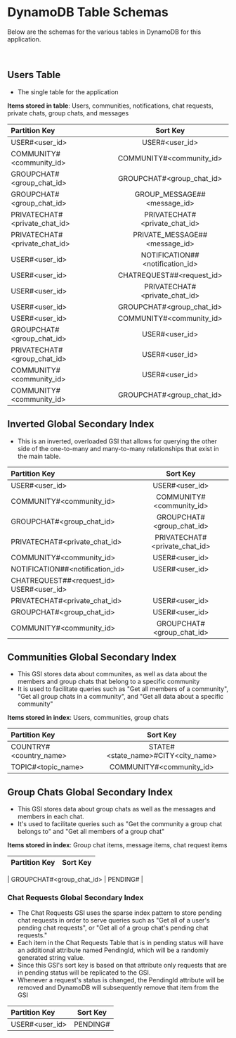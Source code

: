 # DynamoDB Table Schemas

Below are the schemas for the various tables in DynamoDB for this application.

<br>

## Users Table

- The single table for the application

**Items stored in table**: Users, communities, notifications, chat requests, private chats, group chats, and messages


| Partition Key    | Sort Key                                               | 
| :--------------- | :--------------------------------------------------:   | 
| USER#<user_id>           | USER#<user_id>                                         |
| COMMUNITY#<community_id> | COMMUNITY#<community_id>   | 
| GROUPCHAT#<group_chat_id>      | GROUPCHAT#<group_chat_id>                |
| GROUPCHAT#<group_chat_id>      | GROUP_MESSAGE#<ISO-8601-timestamp>#<message_id>                    |
| PRIVATECHAT#<private_chat_id> | PRIVATECHAT#<private_chat_id>             | 
| PRIVATECHAT#<private_chat_id> | PRIVATE_MESSAGE#<ISO-8601-timestamp>#<message_id>                     | 
| USER#<user_id>   | NOTIFICATION#<ISO-8601-timestamp>#<notification_id>    | (actual notifications)
| USER#<user_id>   | CHATREQUEST#<ISO-8601-timestamp>#<request_id>          | (actual chat requests)
| USER#<user_id>   | PRIVATECHAT#<private_chat_id>                          |                           
| USER#<user_id>   | GROUPCHAT#<group_chat_id>                              |
| USER#<user_id>   | COMMUNITY#<community_id>                               |
| GROUPCHAT#<group_chat_id>      | USER#<user_id>             |
| PRIVATECHAT#<group_chat_id>      | USER#<user_id>             |
| COMMUNITY#<community_id>    | USER#<user_id>   |
| COMMUNITY#<community_id> | GROUPCHAT#<group_chat_id> |


## Inverted Global Secondary Index

- This is an inverted, overloaded GSI that allows for querying the other side of the one-to-many and many-to-many relationships that exist in the main table.



| Partition Key    | Sort Key                                               | 
| :--------------- | :--------------------------------------------------:   | 
| USER#<user_id>                 | USER#<user_id>                           |
| COMMUNITY#<community_id>       | COMMUNITY#<community_id>   | 
| GROUPCHAT#<group_chat_id>      | GROUPCHAT#<group_chat_id>                |
| PRIVATECHAT#<private_chat_id>  | PRIVATECHAT#<private_chat_id>            | 
| COMMUNITY#<community_id>       | USER#<user_id>       |
| NOTIFICATION#<ISO-8601-timestamp>#<notification_id>    | USER#<user_id>   |
| CHATREQUEST#<ISO-8601-timestamp>#<request_id>      USER#<user_id>   |     
| PRIVATECHAT#<private_chat_id>         | USER#<user_id>   |                   |          
| GROUPCHAT#<group_chat_id>                      | USER#<user_id>         |
| COMMUNITY#<community_id>  | GROUPCHAT#<group_chat_id>            |


## Communities Global Secondary Index

- This GSI stores data about communites, as well as data about the members and group chats that belong to a specific community
- It is used to facilitate queries such as "Get all members of a community", "Get all group chats in a community", and "Get all data about a specific community"


**Items stored in index**: Users, communities, group chats


| Partition Key            | Sort Key                   | 
| :----------------------  | :------------------------: | 
| COUNTRY#<country_name>   | STATE#<state_name>#CITY<city_name>   |
| TOPIC#<topic_name>       | COMMUNITY#<community_id>             |




## Group Chats Global Secondary Index

- This GSI stores data about group chats as well as the messages and members in each chat.
- It's used to facilitate queries such as "Get the community a group chat belongs to" and
"Get all members of a group chat"

**Items stored in index**: Group chat items, message items, chat request items



| Partition Key                  | Sort Key                                 | 
| :----------------------------- | :--------------------------------------: |

| GROUPCHAT#<group_chat_id>      | PENDING#<ISO-8601-timestamp> |








### Chat Requests Global Secondary Index

- The Chat Requests GSI uses the sparse index pattern to store pending chat requests in order to serve queries such as "Get all of a user's pending chat requests", or "Get all of a group chat's pending chat requests." 
- Each item in the Chat Requests Table that is in pending status will have an additional attribute named PendingId, which will be a randomly generated string value. 
- Since this GSI's sort key is based on that attribute only requests that are in pending status will be replicated to the GSI. 
- Whenever a request's status is changed, the PendingId attribute will be removed and DynamoDB will subsequently remove that item from the GSI


| Partition Key                  | Sort Key     |                                  
| :----------------------------- | :----------: | 
| USER#<user_id>                 | PENDING#<ISO-8601-timestamp> | 
